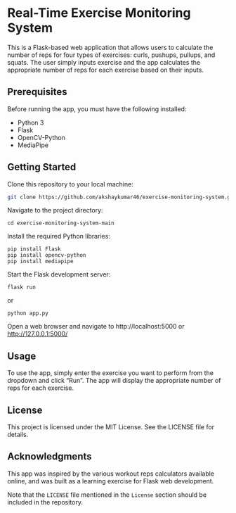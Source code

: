 # Real-Time Exercise Monitoring System

This is a Flask-based web application that allows users to calculate the number of reps for four types of exercises: curls, pushups, pullups, and squats. The user simply inputs exercise and the app calculates the appropriate number of reps for each exercise based on their inputs.

## Prerequisites

Before running the app, you must have the following installed:

* Python 3
* Flask
* OpenCV-Python
* MediaPipe

## Getting Started

Clone this repository to your local machine:

```bash
git clone https://github.com/akshaykumar46/exercise-monitoring-system.git
```

Navigate to the project directory:
```
cd exercise-monitoring-system-main
```

Install the required Python libraries:
```
pip install Flask
pip install opencv-python
pip install mediapipe
```
Start the Flask development server:

```
flask run
```
or 
```
python app.py
```
Open a web browser and navigate to http://localhost:5000 or http://127.0.0.1:5000/

## Usage
To use the app, simply enter the exercise you want to perform from the dropdown and click “Run”. The app will display the appropriate number of reps for each exercise.

## License
This project is licensed under the MIT License. See the LICENSE file for details.

## Acknowledgments
This app was inspired by the various workout reps calculators available online, and was built as a learning exercise for Flask web development.


Note that the `LICENSE` file mentioned in the `License` section should be included in the repository.
